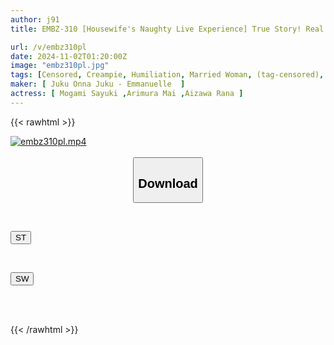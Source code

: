 ```yaml
---
author: j91
title: EMBZ-310 [Housewife's Naughty Live Experience] True Story! Real Women's Sex Case Files - Real Documentary Situation Married Woman Adultery File *3

url: /v/embz310pl
date: 2024-11-02T01:20:00Z
image: "embz310pl.jpg"
tags: [Censored, Creampie, Humiliation, Married Woman, (tag-censored), 4HR+, Mature Woman	]
maker: [ Juku Onna Juku - Emmanuelle  ]
actress: [ Mogami Sayuki ,Arimura Mai ,Aizawa Rana ]
---
```



{{< rawhtml >}}

<div class="video" data-videoid="wkzj7akyZDUJwoY">
    <a href="javascript:;">
        <img src="/v/embz310pl/embz310pl.jpg" width="WIDTH" height="HEIGHT" alt="embz310pl.mp4" loading="lazy">
    </a>
</div>

<script type="text/javascript" src="https://j91.asia/asset/on-demand-st.js"></script>

<br>
  <link rel="stylesheet" href="https://j91.asia/asset/bs5.css">
  
  <center>
  <button class="btn btn-primary" type="button" data-bs-toggle="collapse" data-bs-target=".multi-collapse" aria-expanded="false" aria-controls="multiCollapseExample1 multiCollapseExample2"><h2>Download</h2></button></center>
</p>
<div class="row">
  <div class="col">
    <div class="collapse multi-collapse" id="multiCollapseExample1">
      <div class="card card-body">
	      	      <br>
<div class="buttons">  
<p><a href="/v/embz310pl/st.html" target="_blank"><button class="btn-hover color-3"><i class="fa fa-download"></i> ST</button></a></p></div>
    </div>
  </div>
</div>
  <div class="col">
    <div class="collapse multi-collapse" id="multiCollapseExample2">
      <div class="card card-body">
	      <br>
<div class="buttons">
<p><a href="/v/embz310pl/sw.html" target="_blank"><button class="btn-hover color-2"><i class="fa fa-download"></i> SW</button></a></p></div>
<br><br>
      </div>
    </div>
  </div>
</div>

{{< /rawhtml >}}